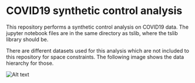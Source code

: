 # COVID19 synthetic control analysis
This repository performs a synthetic control analysis on COVID19 data. The jupyter notebook files are in the same directory as tslib, where the tslib library should be. 


There are different datasets used for this analysis which are not included to this repository for space constraints. The following image shows the data hierarchy for those. 

![Alt text](https://github.com/niloofarbayat/COVID19-synthetic-contro-analysis/blob/master/Data%20Hierarchy.png?raw=true "Data Hierarchy")

